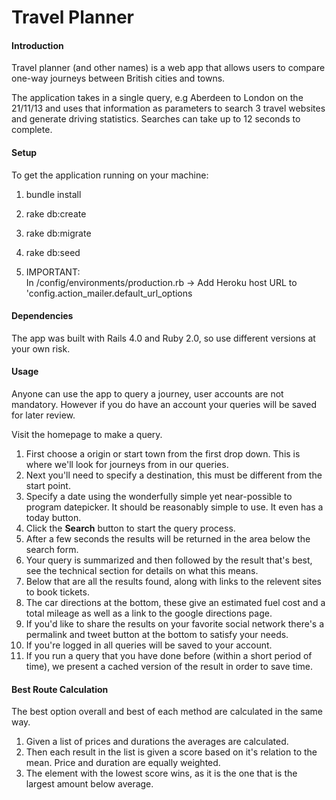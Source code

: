 # Travel Planner

#### Introduction
Travel planner (and other names) is a web app that allows users to compare one-way journeys between British cities and towns.

The application takes in a single query, e.g Aberdeen to London on the 21/11/13 and uses that information as parameters to search 3 travel websites and generate driving statistics. Searches can take up to 12 seconds to complete.

#### Setup

To get the application running on your machine:

1) bundle install

2) rake db:create

3) rake db:migrate

4) rake db:seed

5) IMPORTANT:  
   In /config/environments/production.rb
   -> Add Heroku host URL to 'config.action_mailer.default_url_options

#### Dependencies

The app was built with Rails 4.0 and Ruby 2.0,  so use different versions at your own risk. 


#### Usage
Anyone can use the app to query a journey, user accounts are not mandatory. However if you do have an account your queries will be saved for later review.

Visit the homepage to make a query.

1. First choose a origin or start town from the first drop down. This is where we'll look for journeys from in our queries.
2. Next you'll need to specify a destination, this must be different from the start point.
3. Specify a date using the wonderfully simple yet near-possible to program datepicker. It should be reasonably simple to use. It even has a today button.
4. Click the **Search** button to start the query process.
5. After a few seconds the results will be returned in the area below the search form.
6. Your query is summarized and then followed by the result that's best, see the technical section for details on what this means.
7. Below that are all the results found, along with links to the relevent sites to book tickets.
8. The car directions at the bottom, these give an estimated fuel cost and a total mileage as well as a link to the google directions page.
9. If you'd like to share the results on your favorite social network there's a permalink and tweet button at the bottom to satisfy your needs.
10. If you're logged in all queries will be saved to your account.
11. If you run a query that you have done before (within a short period of time), we present a cached version of the result in order to save time.

#### Best Route Calculation
The best option overall and best of each method are calculated in the same way.

1. Given a list of prices and durations the averages are calculated.
2. Then each result in the list is given a score based on it's relation to the mean. Price and duration are equally weighted.
3. The element with the lowest score wins, as it is the one that is the largest amount below average.


